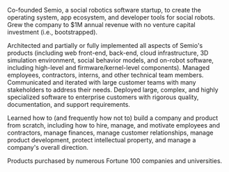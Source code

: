 Co-founded Semio, a social robotics software startup, to create the operating system, app ecosystem, and developer tools for social robots. Grew the company to $1M annual revenue with no venture capital investment (i.e., bootstrapped).

Architected and partially or fully implemented all aspects of Semio's products (including web front-end, back-end, cloud infrastructure, 3D simulation environment, social behavior models, and on-robot software, including high-level and firmware/kernel-level components). Managed employees, contractors, interns, and other technical team members. Communicated and iterated with large customer teams with many stakeholders to address their needs. Deployed large, complex, and highly specialized software to enterprise customers with rigorous quality, documentation, and support requirements.

Learned how to (and frequently how not to) build a company and product from scratch, including how to hire, manage, and motivate employees and contractors, manage finances, manage customer relationships, manage product development, protect intellectual property, and manage a company's overall direction.

Products purchased by numerous Fortune 100 companies and universities.

